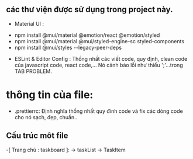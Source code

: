 ## các thư viện được sử dụng trong project này.

- Material UI :

* npm install @mui/material @emotion/react @emotion/styled
* npm install @mui/material @mui/styled-engine-sc styled-components
* npm install @mui/styles --legacy-peer-deps

- ESLint & Editor Config : Thống nhất các viết code, quy định, clean code của javascript code, react code,... Nó cảnh báo lỗi như thiếu ';'...trong TAB PROBLEM.

# thông tin của file:

- .prettierrc: Định nghĩa thống nhất quy đinh code và fix các dòng code cho nó sạch, đẹp, chuẩn..

## Cấu trúc môt file

-[ Trang chủ : taskboard ]: -> taskList -> TaskItem
